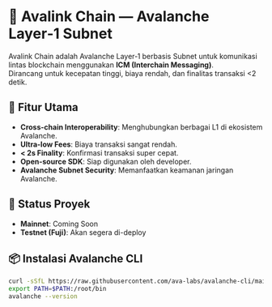 # 🚀 Avalink Chain — Avalanche Layer‑1 Subnet

Avalink Chain adalah Avalanche Layer‑1 berbasis Subnet untuk komunikasi lintas blockchain menggunakan **ICM (Interchain Messaging)**.  
Dirancang untuk kecepatan tinggi, biaya rendah, dan finalitas transaksi <2 detik.

## 🌟 Fitur Utama
- **Cross-chain Interoperability**: Menghubungkan berbagai L1 di ekosistem Avalanche.
- **Ultra-low Fees**: Biaya transaksi sangat rendah.
- **< 2s Finality**: Konfirmasi transaksi super cepat.
- **Open-source SDK**: Siap digunakan oleh developer.
- **Avalanche Subnet Security**: Memanfaatkan keamanan jaringan Avalanche.

## 📡 Status Proyek
- **Mainnet**: Coming Soon
- **Testnet (Fuji)**: Akan segera di-deploy

## 📦 Instalasi Avalanche CLI
```bash
curl -sSfL https://raw.githubusercontent.com/ava-labs/avalanche-cli/main/scripts/install.sh | sh
export PATH=$PATH:/root/bin
avalanche --version
